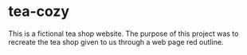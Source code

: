 # tea-cozy

This is a fictional tea shop website. The purpose of this project was to recreate the tea shop given to us through a web page red outline. 
